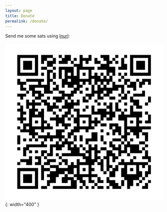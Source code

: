 ```yaml
---
layout: page
title: Donate
permalink: /donate/
---
```


Send me some sats using [lnurl][lnurl-rfc]:

![LNURL](/images/donate-lnurl-qr.png){: width="400" }


[lnurl-rfc]:   https://github.com/fiatjaf/lnurl-rfc

